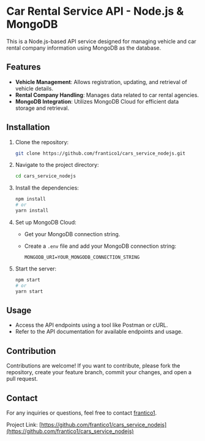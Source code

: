 


# Car Rental Service API - Node.js & MongoDB

This is a Node.js-based API service designed for managing vehicle and car rental company information using MongoDB as the database.

## Features

- **Vehicle Management**: Allows registration, updating, and retrieval of vehicle details.
- **Rental Company Handling**: Manages data related to car rental agencies.
- **MongoDB Integration**: Utilizes MongoDB Cloud for efficient data storage and retrieval.

## Installation

1. Clone the repository:

   ```bash
   git clone https://github.com/frantico1/cars_service_nodejs.git
   ```

2. Navigate to the project directory:

   ```bash
   cd cars_service_nodejs
   ```

3. Install the dependencies:

   ```bash
   npm install
   # or
   yarn install
   ```

4. Set up MongoDB Cloud:
   - Get your MongoDB connection string.
   - Create a `.env` file and add your MongoDB connection string:

     ```env
     MONGODB_URI=YOUR_MONGODB_CONNECTION_STRING
     ```

5. Start the server:

   ```bash
   npm start
   # or
   yarn start
   ```

## Usage

- Access the API endpoints using a tool like Postman or cURL.
- Refer to the API documentation for available endpoints and usage.

## Contribution

Contributions are welcome! If you want to contribute, please fork the repository, create your feature branch, commit your changes, and open a pull request.


## Contact

For any inquiries or questions, feel free to contact [frantico1](https://github.com/frantico1).

Project Link: [https://github.com/frantico1/cars_service_nodejs](https://github.com/frantico1/cars_service_nodejs)
```

